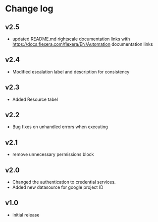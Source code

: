 # Change log

## v2.5

- updated README.md rightscale documentation links with https://docs.flexera.com/flexera/EN/Automation documentation links

## v2.4

- Modified escalation label and description for consistency

## v2.3

- Added Resource tabel

## v2.2

- Bug fixes on unhandled errors when executing

## v2.1

- remove unnecessary permissions block

## v2.0

- Changed the authentication to credential services.
- Added new datasource for google project ID

## v1.0

- initial release
